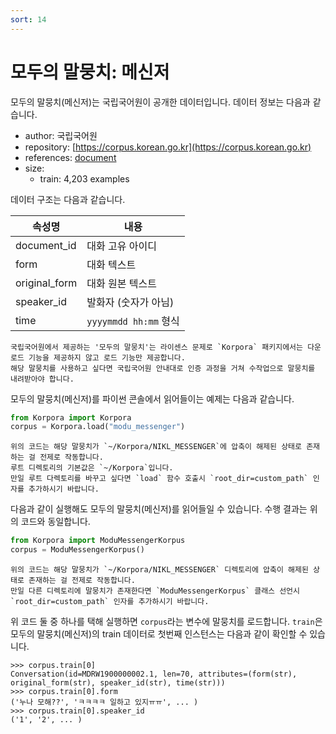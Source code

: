 ```yaml
---
sort: 14
---
```


# 모두의 말뭉치: 메신저

모두의 말뭉치(메신저)는 국립국어원이 공개한 데이터입니다.
데이터 정보는 다음과 같습니다.

- author: 국립국어원
- repository: [https://corpus.korean.go.kr](https://corpus.korean.go.kr)
- references: [document](https://rlkujwkk7.toastcdn.net/NIKL_MESSENGER(v1.0).pdf)
- size:
  - train: 4,203 examples

데이터 구조는 다음과 같습니다.

| 속성명 | 내용 |
| --- | --- |
| document_id | 대화 고유 아이디 |
| form | 대화 텍스트 |
| original_form | 대화 원본 텍스트 |
| speaker_id | 발화자 (숫자가 아님) |
| time | `yyyymmdd hh:mm` 형식 |

```warning
국립국어원에서 제공하는 '모두의 말뭉치'는 라이센스 문제로 `Korpora` 패키지에서는 다운로드 기능을 제공하지 않고 로드 기능만 제공합니다. 
해당 말뭉치를 사용하고 싶다면 국립국어원 안내대로 인증 과정을 거쳐 수작업으로 말뭉치를 내려받아야 합니다. 
```

모두의 말뭉치(메신저)를 파이썬 콘솔에서 읽어들이는 예제는 다음과 같습니다.

```python
from Korpora import Korpora
corpus = Korpora.load("modu_messenger")
```

```warning
위의 코드는 해당 말뭉치가 `~/Korpora/NIKL_MESSENGER`에 압축이 해제된 상태로 존재하는 걸 전제로 작동합니다. 
루트 디렉토리의 기본값은 `~/Korpora`입니다. 
만일 루트 다렉토리를 바꾸고 싶다면 `load` 함수 호출시 `root_dir=custom_path` 인자를 추가하시기 바랍니다.
```

다음과 같이 실행해도 모두의 말뭉치(메신저)를 읽어들일 수 있습니다.
수행 결과는 위의 코드와 동일합니다.

```python
from Korpora import ModuMessengerKorpus
corpus = ModuMessengerKorpus()
```

```warning
위의 코드는 해당 말뭉치가 `~/Korpora/NIKL_MESSENGER` 디렉토리에 압축이 해제된 상태로 존재하는 걸 전제로 작동합니다. 
만일 다른 디렉토리에 말뭉치가 존재한다면 `ModuMessengerKorpus` 클래스 선언시 `root_dir=custom_path` 인자를 추가하시기 바랍니다.
```

위 코드 둘 중 하나를 택해 실행하면 `corpus`라는 변수에 말뭉치를 로드합니다.
`train`은 모두의 말뭉치(메신저)의 train 데이터로 첫번째 인스턴스는 다음과 같이 확인할 수 있습니다.

```
>>> corpus.train[0]
Conversation(id=MDRW1900000002.1, len=70, attributes=(form(str), original_form(str), speaker_id(str), time(str)))
>>> corpus.train[0].form
('누나 모해??', 'ㅋㅋㅋㅋ 일하고 있지ㅠㅠ', ... )
>>> corpus.train[0].speaker_id
('1', '2', ... )
```
